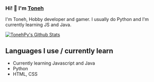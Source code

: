 ### Hi! 👋 I'm [Toneh](https://toneh.de)

I'm Toneh, Hobby developer and gamer.
I usually do Python and I'm currently learning JS and Java.

[![TonehPy's Github Stats](https://github-readme-stats.vercel.app/api?username=TonehPy)](https://github.com/anuraghazra/github-readme-stats)

## Languages I use / currently learn
* Currently learning Javascript and Java
* Python
* HTML, CSS
